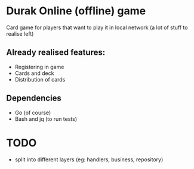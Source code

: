 # Durak Online (offline) game

Card game for players that want to play it in local network (a lot of stuff to realise left)

## Already realised features:
- Registering in game
- Cards and deck
- Distribution of cards


## Dependencies
- Go (of course)
- Bash and jq (to run tests)

# TODO
- split into different layers (eg: handlers, business, repository)
